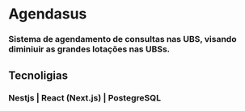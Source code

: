 # Agendasus
### Sistema de agendamento de consultas nas UBS, visando diminiuir as grandes lotações nas UBSs.

## Tecnoligias
### Nestjs | React (Next.js) | PostegreSQL 
